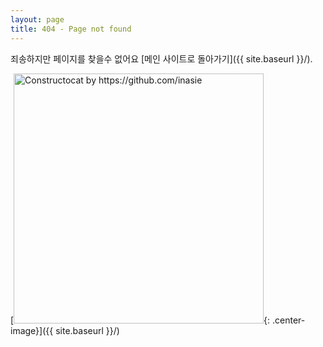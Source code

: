 ```yaml
---
layout: page
title: 404 - Page not found
---
```


죄송하지만 페이지를 찾을수 없어요 [메인 사이트로 돌아가기]({{ site.baseurl }}/).

[<img src="{{ site.baseurl }}/images/404.jpg" alt="Constructocat by https://github.com/inasie" style="width: 400px;"/>{: .center-image}]({{ site.baseurl }}/)

